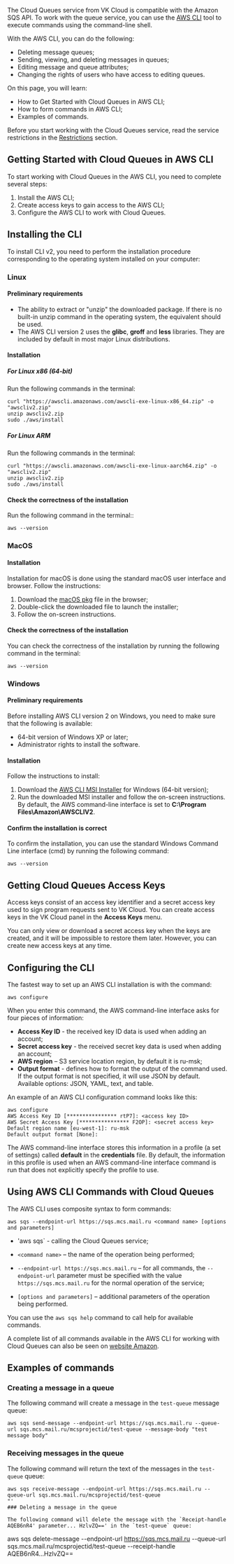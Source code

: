 The Cloud Queues service from VK Cloud is compatible with the Amazon SQS API. To work with the queue service, you can use the [AWS CLI](https://aws.amazon.com/ru/cli/) tool to execute commands using the command-line shell.

With the AWS CLI, you can do the following:

- Deleting message queues;
- Sending, viewing, and deleting messages in queues;
- Editing message and queue attributes;
- Changing the rights of users who have access to editing queues.

On this page, you will learn:

- How to Get Started with Cloud Queues in AWS CLI;
- How to form commands in AWS CLI;
- Examples of commands.

Before you start working with the Cloud Queues service, read the service restrictions in the [Restrictions](../../limitations/) section.

## Getting Started with Cloud Queues in AWS CLI

To start working with Cloud Queues in the AWS CLI, you need to complete several steps:

1. Install the AWS CLI;
2. Create access keys to gain access to the AWS CLI;
3. Configure the AWS CLI to work with Cloud Queues.

## Installing the CLI

To install CLI v2, you need to perform the installation procedure corresponding to the operating system installed on your computer:

### Linux

#### Preliminary requirements

- The ability to extract or "unzip" the downloaded package. If there is no built-in unzip command in the operating system, the equivalent should be used.
- The AWS CLI version 2 uses the **glibc**, **groff** and **less** libraries. They are included by default in most major Linux distributions.

#### Installation

##### For Linux x86 (64-bit)

Run the following commands in the terminal:

```
curl "https://awscli.amazonaws.com/awscli-exe-linux-x86_64.zip" -o "awscliv2.zip"
unzip awscliv2.zip
sudo ./aws/install
```

##### For Linux ARM

Run the following commands in the terminal:

```
curl "https://awscli.amazonaws.com/awscli-exe-linux-aarch64.zip" -o "awscliv2.zip"
unzip awscliv2.zip
sudo ./aws/install
```

#### Check the correctness of the installation

Run the following command in the terminal::

```
aws --version
```

### MacOS

#### Installation

Installation for macOS is done using the standard macOS user interface and browser. Follow the instructions:

1. Download the [macOS pkg](https://awscli.amazonaws.com/AWSCLIV2.pkg) file in the browser;
2. Double-click the downloaded file to launch the installer;
3. Follow the on-screen instructions.

#### Check the correctness of the installation

You can check the correctness of the installation by running the following command in the terminal:

```
aws --version
```

### Windows

#### Preliminary requirements

Before installing AWS CLI version 2 on Windows, you need to make sure that the following is available:

- 64-bit version of Windows XP or later;
- Administrator rights to install the software.

#### Installation

Follow the instructions to install:

1. Download the [AWS CLI MSI Installer](https://awscli.amazonaws.com/AWSCLIV2.msi) for Windows (64-bit version);
2. Run the downloaded MSI installer and follow the on-screen instructions. By default, the AWS command-line interface is set to **C:\Program Files\Amazon\AWSCLIV2**.

#### Confirm the installation is correct

To confirm the installation, you can use the standard Windows Command Line interface (cmd) by running the following command:

```
aws --version
```

## Getting Cloud Queues Access Keys

Access keys consist of an access key identifier and a secret access key used to sign program requests sent to VK Cloud. You can create access keys in the VK Cloud panel in the **Access Keys** menu.

You can only view or download a secret access key when the keys are created, and it will be impossible to restore them later. However, you can create new access keys at any time.

## Configuring the CLI

The fastest way to set up an AWS CLI installation is with the command:

```
aws configure
```

When you enter this command, the AWS command-line interface asks for four pieces of information:

- **Access Key ID** - the received key ID data is used when adding an account;
- **Secret access key** - the received secret key data is used when adding an account;
- **AWS region** – S3 service location region, by default it is ru-msk;
- **Output format** - defines how to format the output of the command used. If the output format is not specified, it will use JSON by default. Available options: JSON, YAML, text, and table.

An example of an AWS CLI configuration command looks like this:

```
aws configure
AWS Access Key ID [**************** rtP7]: <access key ID>
AWS Secret Access Key [**************** F2OP]: <secret access key>
Default region name [eu-west-1]: ru-msk
Default output format [None]:
```

The AWS command-line interface stores this information in a profile (a set of settings) called **default** in the **credentials** file. By default, the information in this profile is used when an AWS command-line interface command is run that does not explicitly specify the profile to use.

## Using AWS CLI Commands with Cloud Queues

The AWS CLI uses composite syntax to form commands:

```
aws sqs --endpoint-url https://sqs.mcs.mail.ru <command name> [options and parameters]
```

- 'aws sqs` - calling the Cloud Queues service;

- `<command name>` – the name of the operation being performed;

- `--endpoint-url https://sqs.mcs.mail.ru` – for all commands, the `--endpoint-url` parameter must be specified with the value `https://sqs.mcs.mail.ru` for the normal operation of the service;

- `[options and parameters]` – additional parameters of the operation being performed.

You can use the `aws sqs help` command to call help for available commands.

A complete list of all commands available in the AWS CLI for working with Cloud Queues can also be seen on [website Amazon](https://awscli.amazonaws.com/v2/documentation/api/latest/reference/sqs/index.html#available-commands).

## Examples of commands

### Creating a message in a queue

The following command will create a message in the `test-queue` message queue:

```
aws sqs send-message --endpoint-url https://sqs.mcs.mail.ru --queue-url sqs.mcs.mail.ru/mcsprojectid/test-queue --message-body "test message body"
```

### Receiving messages in the queue

The following command will return the text of the messages in the `test-queue` queue:

```
aws sqs receive-message --endpoint-url https://sqs.mcs.mail.ru --queue-url sqs.mcs.mail.ru/mcsprojectid/test-queue
"'
### Deleting a message in the queue

The following command will delete the message with the `Receipt-handle AQEB6nR4' parameter... HzlvZQ==' in the `test-queue` queue:

```

aws sqs delete-message --endpoint-url https://sqs.mcs.mail.ru --queue-url sqs.mcs.mail.ru/mcsprojectid/test-queue --receipt-handle AQEB6nR4...HzlvZQ==
